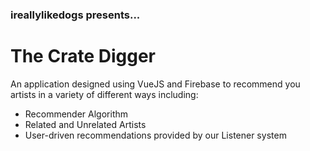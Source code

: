 ### ireallylikedogs presents...
# The Crate Digger

An application designed using VueJS and Firebase to recommend you artists in a variety of different ways including:

- Recommender Algorithm
- Related and Unrelated Artists
- User-driven recommendations provided by our Listener system
